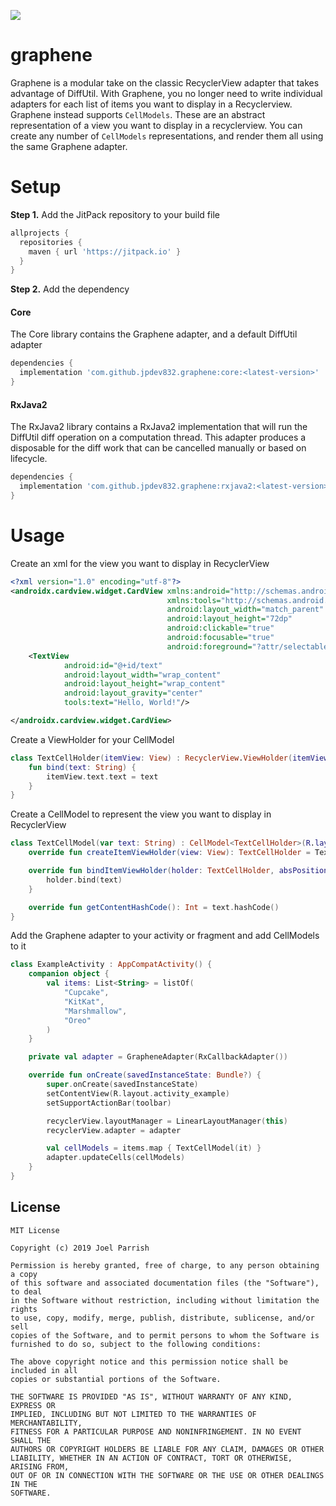 [![](https://jitpack.io/v/jpdev832/graphene.svg)](https://jitpack.io/#jpdev832/graphene)

# graphene

Graphene is a modular take on the classic RecyclerView adapter that takes advantage of DiffUtil. With Graphene, you no longer need to write individual adapters for each list of items you want to display in a Recyclerview. Graphene instead supports `CellModels`. These are an abstract representation of a view you want to display in a recyclerview. You can create any number of `CellModels` representations, and render them all using the same Graphene adapter.

# Setup

__Step 1.__ Add the JitPack repository to your build file
```groovy
allprojects {
  repositories {
    maven { url 'https://jitpack.io' }
  }
}
```
__Step 2.__ Add the dependency

#### Core
The Core library contains the Graphene adapter, and a default DiffUtil adapter
```groovy
dependencies {
  implementation 'com.github.jpdev832.graphene:core:<latest-version>'
}
```

#### RxJava2
The RxJava2 library contains a RxJava2 implementation that will run the DiffUtil diff operation on a computation thread. This adapter produces a disposable for the diff work that can be cancelled manually or based on lifecycle.
```groovy
dependencies {
  implementation 'com.github.jpdev832.graphene:rxjava2:<latest-version>'
}
```

# Usage

Create an xml for the view you want to display in RecyclerView

```xml
<?xml version="1.0" encoding="utf-8"?>
<androidx.cardview.widget.CardView xmlns:android="http://schemas.android.com/apk/res/android"
                                   xmlns:tools="http://schemas.android.com/tools"
                                   android:layout_width="match_parent"
                                   android:layout_height="72dp"
                                   android:clickable="true"
                                   android:focusable="true"
                                   android:foreground="?attr/selectableItemBackground">
    <TextView
            android:id="@+id/text"
            android:layout_width="wrap_content"
            android:layout_height="wrap_content"
            android:layout_gravity="center"
            tools:text="Hello, World!"/>

</androidx.cardview.widget.CardView>
```

Create a ViewHolder for your CellModel

```kotlin
class TextCellHolder(itemView: View) : RecyclerView.ViewHolder(itemView) {
    fun bind(text: String) {
        itemView.text.text = text
    }
}
```

Create a CellModel to represent the view you want to display in RecyclerView

```kotlin
class TextCellModel(var text: String) : CellModel<TextCellHolder>(R.layout.cell_text_card) {
    override fun createItemViewHolder(view: View): TextCellHolder = TextCellHolder(view)

    override fun bindItemViewHolder(holder: TextCellHolder, absPosition: Int) {
        holder.bind(text)
    }

    override fun getContentHashCode(): Int = text.hashCode()
}
```

Add the Graphene adapter to your activity or fragment and add CellModels to it

```kotlin
class ExampleActivity : AppCompatActivity() {
    companion object {
        val items: List<String> = listOf(
            "Cupcake",
            "KitKat",
            "Marshmallow",
            "Oreo"
        )
    }

    private val adapter = GrapheneAdapter(RxCallbackAdapter())

    override fun onCreate(savedInstanceState: Bundle?) {
        super.onCreate(savedInstanceState)
        setContentView(R.layout.activity_example)
        setSupportActionBar(toolbar)

        recyclerView.layoutManager = LinearLayoutManager(this)
        recyclerView.adapter = adapter

        val cellModels = items.map { TextCellModel(it) }
        adapter.updateCells(cellModels)
    }
}
```

## License

```
MIT License

Copyright (c) 2019 Joel Parrish

Permission is hereby granted, free of charge, to any person obtaining a copy
of this software and associated documentation files (the "Software"), to deal
in the Software without restriction, including without limitation the rights
to use, copy, modify, merge, publish, distribute, sublicense, and/or sell
copies of the Software, and to permit persons to whom the Software is
furnished to do so, subject to the following conditions:

The above copyright notice and this permission notice shall be included in all
copies or substantial portions of the Software.

THE SOFTWARE IS PROVIDED "AS IS", WITHOUT WARRANTY OF ANY KIND, EXPRESS OR
IMPLIED, INCLUDING BUT NOT LIMITED TO THE WARRANTIES OF MERCHANTABILITY,
FITNESS FOR A PARTICULAR PURPOSE AND NONINFRINGEMENT. IN NO EVENT SHALL THE
AUTHORS OR COPYRIGHT HOLDERS BE LIABLE FOR ANY CLAIM, DAMAGES OR OTHER
LIABILITY, WHETHER IN AN ACTION OF CONTRACT, TORT OR OTHERWISE, ARISING FROM,
OUT OF OR IN CONNECTION WITH THE SOFTWARE OR THE USE OR OTHER DEALINGS IN THE
SOFTWARE.

```
